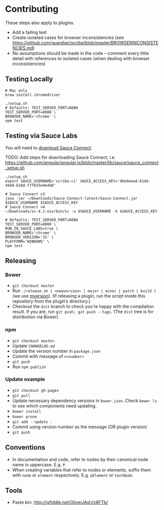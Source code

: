 # Contributing

These steps also apply to plugins.

* Add a failing test
* Create isolated cases for browser inconsistencies (see https://github.com/guardian/scribe/blob/master/BROWSERINCONSISTENCIES.md)
* No assumptions should be made in the code – comment every little detail with
  references to isolated cases (when dealing with browser inconsistencies)

## Testing Locally
```
# Mac only
brew install chromedriver
```

```
./setup.sh
# Defaults: TEST_SERVER_PORT=8080
TEST_SERVER_PORT=8080 \
BROWSER_NAME='chrome' \
npm test
```

## Testing via Sauce Labs
You will need to [download Sauce Connect](https://saucelabs.com/docs/connect).

TODO: Add steps for downloading Sauce Connect, i.e. https://github.com/angular/angular.js/blob/master/lib/sauce/sauce_connect_setup.sh
```
./setup.sh
export SAUCE_USERNAME='scribe-ci' SAUCE_ACCESS_KEY='4be9eeed-61de-4948-b18d-f7f655e9e4b0'

# Sauce Connect v3
java -jar ~/Downloads/Sauce-Connect-latest/Sauce-Connect.jar $SAUCE_USERNAME $SAUCE_ACCESS_KEY
# Sauce Connect v4
~/Downloads/sc-4.1-osx/bin/sc -u $SAUCE_USERNAME -k $SAUCE_ACCESS_KEY

# Defaults: TEST_SERVER_PORT=8080
TEST_SERVER_PORT=8080 \
RUN_IN_SAUCE_LABS=true \
BROWSER_NAME='chrome' \
BROWSER_VERSION='32' \
PLATFORM='WINDOWS' \
npm test
```

## Releasing

### Bower
* `git checkout master`
* Run `./release.sh [ <newversion> | major | minor | patch | build ]` (we use
  [mversion](https://github.com/mikaelbr/mversion#usage-cli)). (If releasing a
  plugin, run the script inside this repository from the plugin’s directory.)
* Checkout the `dist` branch to check you're happy with the compilation result.
  If you are, run `git push; git push --tags`. (The `dist` tree is for
  distribution via Bower).

### npm
* `git checkout master`.
* Update `CHANGELOG.md`
* Update the version number in `package.json`
* Commit with message of `v<number>`
* `git push`
* Run `npm publish`

### Update example
* `git checkout gh-pages`
* `git pull`
* Update necessary dependency versions in `bower.json`. Check `bower ls` to see
  which components need updating.
* `bower install`
* `bower prune`
* `git add --update .`
* Commit using version number as the message (OR plugin version)
* `git push`

## Conventions
* In documentation and code, refer to nodes by their canonical node name in
  uppercase. E.g. `P`.
* When creating variables that refer to nodes or elements, suffix them with
  `node` or `element` respectively. E.g. `pElement` or `textNode`.

## Tools
* Paste bin: http://jsfiddle.net/OliverJAsh/z8FTb/
